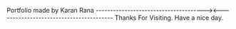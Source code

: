 Portfolio made by Karan Rana
--------------------------------------><----------------------------------------
Thanks For Visiting.
Have a nice day.
